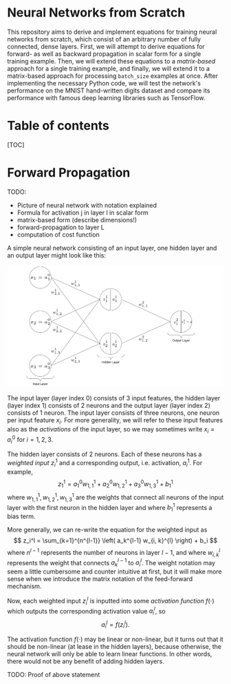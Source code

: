 # Neural Networks from Scratch
This repository aims to derive and implement equations for training neural networks from scratch, which consist of an arbitrary number of fully connected, dense layers. First, we will attempt to derive equations for forward- as well as backward propagation in scalar form for a single training example. Then, we will extend these equations to a *matrix-based*  approach for a single training example, and finally, we will extend it to a matrix-based approach for processing `batch_size` examples at once. After implementing the necessary Python code, we will test the network's performance on the MNIST hand-written digits dataset and compare its performance with famous deep learning libraries such as TensorFlow.

# Table of contents

[TOC]

# Forward Propagation

TODO:

- Picture of neural network with notation explained
- Formula for activation j in layer l in scalar form
- matrix-based form (describe dimensions!)
- forward-propagation to layer L
- computation of cost function

A simple neural network consisting of an input layer, one hidden layer and an output layer might look like this: 

![neural_network_pic](resources/drawings/neural_network_pic.png)

The input layer (layer index 0) consists of 3 input features, the hidden layer (layer index 1) consists of 2 neurons and the output layer (layer index 2) consists of 1 neuron. The input layer consists of three neurons, one neuron per input feature $x_i$. For more generality, we will refer to these input features also as the *activations* of the input layer, so we may sometimes write $x_i = a_i ^0$ for $i = 1, 2, 3$. 

The hidden layer consists of 2 neurons. Each of these neurons has a *weighted input* $z_i^1$ and a corresponding output, i.e. activation, $a_i^1$. For example, 
$$
z_1^1 = a_1^0 w_{1, 1}^1 + a_2^0 w_{1, 2}^1 + a_3^0 w_{1, 3}^1 + b_1^1
$$
where $w_{1, 1}^1, w_{1, 2}^1, w_{1, 3}^1$ are the weights that connect all neurons of the input layer with the first neuron in the hidden layer and where $b_1^1$ represents a bias term. 

More generally, we can re-write the equation for the weighted input as
$$
z_i^l = \sum_{k=1}^{n^{l-1}} \left( a_k^{l-1} w_{i, k}^{l} \right) + b_i
$$
where $n^{l-1}$ represents the number of neurons in layer $l-1$, and where $w_{i, k}^l$ represents the weight that connects $a_k^{l-1}$ to $a_i^l$. The weight notation may seem a little cumbersome and counter intuitive at first, but it will make more sense when we introduce the matrix notation of the feed-forward mechanism. 

Now, each weighted input $z_i^l$ is inputted into some *activation function* $f(\cdot)$ which outputs the corresponding activation value $a_i^l$, so
$$
a_i^l = f(z_i^l).
$$


The activation function $f(\cdot)$ may be linear or non-linear, but it turns out that it should be non-linear (at lease in the hidden layers), because otherwise, the neural network will only be able to learn linear functions. In other words, there would not be any benefit of adding hidden layers. 

TODO: Proof of above statement

